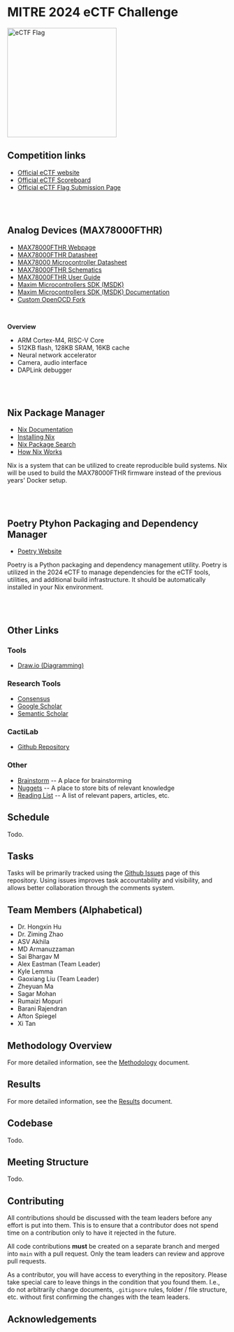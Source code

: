# MITRE 2024 eCTF Challenge
<img src="https://ectfmitre.gitlab.io/ectf-website/_static/ectf_logo_eng_purple.png" alt="eCTF Flag" width="250"/>

## Competition links
* [Official eCTF website](https://ectfmitre.gitlab.io/ectf-website/index.html)
* [Official eCTF Scoreboard](https://sb.ectf.mitre.org/)
* [Official eCTF Flag Submission Page](https://scoreboard.mitrecyberacademy.org/game)

<br>
<br>

## Analog Devices (MAX78000FTHR)
* [MAX78000FTHR Webpage](https://www.analog.com/en/design-center/evaluation-hardware-and-software/evaluation-boards-kits/max78000fthr.html#eb-overview)
* [MAX78000FTHR Datasheet](https://www.analog.com/media/en/technical-documentation/data-sheets/MAX78000FTHR.pdf)
* [MAX78000 Microcontroller Datasheet](https://www.analog.com/media/en/technical-documentation/data-sheets/max78000.pdf)
* [MAX78000FTHR Schematics](https://www.analog.com/media/en/technical-documentation/eval-board-schematic/max78000-fthr-schematic.pdf)
* [MAX78000FTHR User Guide](https://www.analog.com/media/en/technical-documentation/user-guides/max78000-user-guide.pdf)
* [Maxim Microcontrollers SDK (MSDK)](https://github.com/Analog-Devices-MSDK/msdk)
* [Maxim Microcontrollers SDK (MSDK) Documentation](https://analog-devices-msdk.github.io/msdk/USERGUIDE/)
* [Custom OpenOCD Fork](https://github.com/analogdevicesinc/openocd)

<br>

**Overview**
* ARM Cortex-M4, RISC-V Core
* 512KB flash, 128KB SRAM, 16KB cache
* Neural network accelerator
* Camera, audio interface
* DAPLink debugger

<br>
<br>

## Nix Package Manager
* [Nix Documentation](https://nix.dev/)
* [Installing Nix](https://nixos.org/download#download-nix)
* [Nix Package Search](https://search.nixos.org/packages)
* [How Nix Works](https://nixos.org/guides/how-nix-works)

Nix is a system that can be utilized to create reproducible build systems. Nix will be used to build the MAX78000FTHR firmware instead of the previous years' Docker setup.

<br>
<br>

## Poetry Ptyhon Packaging and Dependency Manager
* [Poetry Website](https://python-poetry.org)

Poetry is a Python packaging and dependency management utility. Poetry is utilized in the 2024 eCTF to manage dependencies for the eCTF tools, utilities, and additional build infrastructure. It should be automatically installed in your Nix environment.

<br>
<br>

## Other Links
### Tools
* [Draw.io (Diagramming)](https://drawio.com)

### Research Tools
* [Consensus](https://consensus.app)
* [Google Scholar](https://scholar.google.com)
* [Semantic Scholar](https://www.semanticscholar.org/)

### CactiLab
* [Github Repository](https://github.com/cactilab/2024-ectf-ub-cacti-design)

### Other
* [Brainstorm](brainstorm.md) -- A place for brainstorming
* [Nuggets](nuggets.md) -- A place to store bits of relevant knowledge
* [Reading List](reading_list.md) -- A list of relevant papers, articles, etc.


## Schedule
Todo.


## Tasks
Tasks will be primarily tracked using the [Github Issues](https://github.com/CactiLab/2024-ectf-ub-cacti-design/issues) page of this
repository. Using issues improves task accountability and visibility, and
allows better collaboration through the comments system.


## Team Members (Alphabetical)
* Dr. Hongxin Hu
* Dr. Ziming Zhao
* ASV Akhila
* MD Armanuzzaman
* Sai Bhargav M
* Alex Eastman (Team Leader)
* Kyle Lemma
* Gaoxiang Liu (Team Leader)
* Zheyuan Ma
* Sagar Mohan
* Rumaizi Mopuri
* Barani Rajendran
* Afton Spiegel
* Xi Tan


## Methodology Overview
For more detailed information, see the [Methodology](methodology.md) document.


## Results
For more detailed information, see the [Results](results.md) document.


## Codebase
Todo.

## Meeting Structure
Todo.


## Contributing
All contributions should be discussed with the team leaders before any effort
is put into them. This is to ensure that a contributor does not spend time on
a contribution only to have it rejected in the future.

All code contributions **must** be created on a separate branch and merged into
`main` with a pull request. Only the team leaders can review and approve pull
requests.

As a contributor, you will have access to everything in the repository. Please
take special care to leave things in the condition that you found them. I.e.,
do not arbitrarily change documents, `.gitignore` rules, folder / file structure,
etc. without first confirming the changes with the team leaders.

## Acknowledgements
